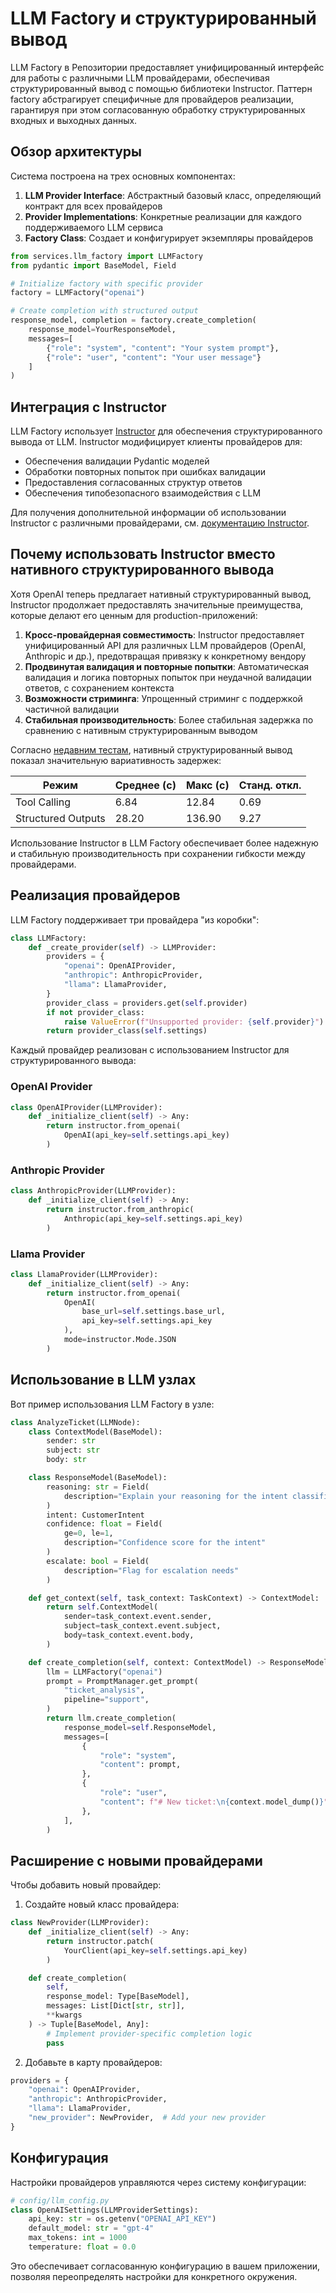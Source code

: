 # LLM Factory и структурированный вывод

LLM Factory в Репозитории предоставляет унифицированный интерфейс для работы с различными LLM провайдерами, обеспечивая структурированный вывод с помощью библиотеки Instructor. Паттерн factory абстрагирует специфичные для провайдеров реализации, гарантируя при этом согласованную обработку структурированных входных и выходных данных.

## Обзор архитектуры

Система построена на трех основных компонентах:

1. **LLM Provider Interface**: Абстрактный базовый класс, определяющий контракт для всех провайдеров
2. **Provider Implementations**: Конкретные реализации для каждого поддерживаемого LLM сервиса
3. **Factory Class**: Создает и конфигурирует экземпляры провайдеров

```python
from services.llm_factory import LLMFactory
from pydantic import BaseModel, Field

# Initialize factory with specific provider
factory = LLMFactory("openai")

# Create completion with structured output
response_model, completion = factory.create_completion(
    response_model=YourResponseModel,
    messages=[
        {"role": "system", "content": "Your system prompt"},
        {"role": "user", "content": "Your user message"}
    ]
)
```
## Интеграция с Instructor

LLM Factory использует [Instructor](https://python.useinstructor.com/) для обеспечения структурированного вывода от LLM. Instructor модифицирует клиенты провайдеров для:

- Обеспечения валидации Pydantic моделей
- Обработки повторных попыток при ошибках валидации
- Предоставления согласованных структур ответов
- Обеспечения типобезопасного взаимодействия с LLM

Для получения дополнительной информации об использовании Instructor с различными провайдерами, см. [документацию Instructor](https://python.useinstructor.com/providers/overview).

## Почему использовать Instructor вместо нативного структурированного вывода

Хотя OpenAI теперь предлагает нативный структурированный вывод, Instructor продолжает предоставлять значительные преимущества, которые делают его ценным для production-приложений:

1. **Кросс-провайдерная совместимость**: Instructor предоставляет унифицированный API для различных LLM провайдеров (OpenAI, Anthropic и др.), предотвращая привязку к конкретному вендору
2. **Продвинутая валидация и повторные попытки**: Автоматическая валидация и логика повторных попыток при неудачной валидации ответов, с сохранением контекста
3. **Возможности стриминга**: Упрощенный стриминг с поддержкой частичной валидации
4. **Стабильная производительность**: Более стабильная задержка по сравнению с нативным структурированным выводом

Согласно [недавним тестам](https://python.useinstructor.com/blog/2024/08/20/should-i-be-using-structured-outputs/), нативный структурированный вывод показал значительную вариативность задержек:

| Режим              | Среднее (с) | Макс (с) | Станд. откл. |
|-------------------|-------------|-----------|--------------|
| Tool Calling      | 6.84        | 12.84     | 0.69         |
| Structured Outputs| 28.20       | 136.90    | 9.27         |

Использование Instructor в LLM Factory обеспечивает более надежную и стабильную производительность при сохранении гибкости между провайдерами.

## Реализация провайдеров

LLM Factory поддерживает три провайдера "из коробки":

```python
class LLMFactory:
    def _create_provider(self) -> LLMProvider:
        providers = {
            "openai": OpenAIProvider,
            "anthropic": AnthropicProvider,
            "llama": LlamaProvider,
        }
        provider_class = providers.get(self.provider)
        if not provider_class:
            raise ValueError(f"Unsupported provider: {self.provider}")
        return provider_class(self.settings)
```

Каждый провайдер реализован с использованием Instructor для структурированного вывода:

### OpenAI Provider
```python
class OpenAIProvider(LLMProvider):
    def _initialize_client(self) -> Any:
        return instructor.from_openai(
            OpenAI(api_key=self.settings.api_key)
        )
```

### Anthropic Provider
```python
class AnthropicProvider(LLMProvider):
    def _initialize_client(self) -> Any:
        return instructor.from_anthropic(
            Anthropic(api_key=self.settings.api_key)
        )
```

### Llama Provider
```python
class LlamaProvider(LLMProvider):
    def _initialize_client(self) -> Any:
        return instructor.from_openai(
            OpenAI(
                base_url=self.settings.base_url,
                api_key=self.settings.api_key
            ),
            mode=instructor.Mode.JSON
        )
```

## Использование в LLM узлах

Вот пример использования LLM Factory в узле:

```python
class AnalyzeTicket(LLMNode):
    class ContextModel(BaseModel):
        sender: str
        subject: str
        body: str

    class ResponseModel(BaseModel):
        reasoning: str = Field(
            description="Explain your reasoning for the intent classification"
        )
        intent: CustomerIntent
        confidence: float = Field(
            ge=0, le=1,
            description="Confidence score for the intent"
        )
        escalate: bool = Field(
            description="Flag for escalation needs"
        )

    def get_context(self, task_context: TaskContext) -> ContextModel:
        return self.ContextModel(
            sender=task_context.event.sender,
            subject=task_context.event.subject,
            body=task_context.event.body,
        )

    def create_completion(self, context: ContextModel) -> ResponseModel:
        llm = LLMFactory("openai")
        prompt = PromptManager.get_prompt(
            "ticket_analysis",
            pipeline="support",
        )
        return llm.create_completion(
            response_model=self.ResponseModel,
            messages=[
                {
                    "role": "system",
                    "content": prompt,
                },
                {
                    "role": "user",
                    "content": f"# New ticket:\n{context.model_dump()}",
                },
            ],
        )
```

## Расширение с новыми провайдерами

Чтобы добавить новый провайдер:

1. Создайте новый класс провайдера:
```python
class NewProvider(LLMProvider):
    def _initialize_client(self) -> Any:
        return instructor.patch(
            YourClient(api_key=self.settings.api_key)
        )

    def create_completion(
        self,
        response_model: Type[BaseModel],
        messages: List[Dict[str, str]],
        **kwargs
    ) -> Tuple[BaseModel, Any]:
        # Implement provider-specific completion logic
        pass
```

2. Добавьте в карту провайдеров:
```python
providers = {
    "openai": OpenAIProvider,
    "anthropic": AnthropicProvider,
    "llama": LlamaProvider,
    "new_provider": NewProvider,  # Add your new provider
}
```


## Конфигурация

Настройки провайдеров управляются через систему конфигурации:

```python
# config/llm_config.py
class OpenAISettings(LLMProviderSettings):
    api_key: str = os.getenv("OPENAI_API_KEY")
    default_model: str = "gpt-4"
    max_tokens: int = 1000
    temperature: float = 0.0
```

Это обеспечивает согласованную конфигурацию в вашем приложении, позволяя переопределять настройки для конкретного окружения.
